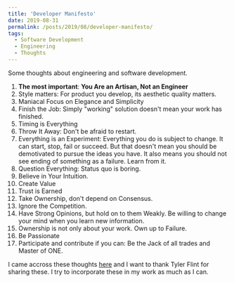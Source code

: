 ```yaml
---
title: 'Developer Manifesto'
date: 2019-08-31
permalink: /posts/2019/08/developer-manifesto/
tags:
  - Software Development
  - Engineering
  - Thoughts
---
```


Some thoughts about engineering and software development.

1. **The most important**: **You Are an Artisan, Not an Engineer**
2. Style matters: For product you develop, its aesthetic quality matters.
3. Maniacal Focus on Elegance and Simplicity
4. Finish the Job: Simply "working" solution doesn't mean your work has finished.
5. Timing is Everything
6. Throw It Away: Don't be afraid to restart.
7. Everything is an Experiment: Everything you do is subject to change. It can start, stop, fail or succeed. But that doesn't mean you should be demotivated to pursue the ideas you have. It also means you should not see ending of something as a failure. Learn from it.
8. Question Everything: Status quo is boring.
9. Believe in Your Intuition.
10. Create Value
11. Trust is Earned
12. Take Ownership, don't depend on Consensus.
13. Ignore the Competition.
14. Have Strong Opinions, but hold on to them Weakly. Be willing to change your mind when you learn new information.
15. Ownership is not only about your work. Own up to Failure.
16. Be Passionate
17. Participate and contribute if you can: Be the Jack of all trades and Master of ONE.


I came accross these thoughts [here](https://content.nanobox.io/the-developer-manifesto/#ampshare=https://content.nanobox.io/the-developer-manifesto/) and I want to thank Tyler Flint for sharing these. I try to incorporate these in my work as much as I can.

